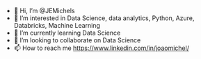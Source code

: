 - 👋 Hi, I’m @JEMichels
- 👀 I’m interested in Data Science, data analytics, Python, Azure, Databricks, Machine Learning
- 🌱 I’m currently learning Data Science
- 💞️ I’m looking to collaborate on Data Science
- 📫 How to reach me https://www.linkedin.com/in/joaomichel/

<!---
JEMichels/JEMichels is a ✨ special ✨ repository because its `README.md` (this file) appears on your GitHub profile.
You can click the Preview link to take a look at your changes.
--->
